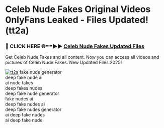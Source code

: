 # Celeb Nude Fakes Original Videos 0nlyFans Leaked - Files Updated! (tt2a)

<h3>🔴 CLICK HERE 🌐==►► <a href="https://tinyurl.com/5h6xmrr3" rel="nofollow">Celeb Nude Fakes Updated Files</a></h3>

Get Celeb Nude Fakes and all content. Now you can access all videos and pictures of Celeb Nude Fakes. New Updated Files 2025!

[![tt2a](https://i.imgur.com/KVD873Z.gif)](https://tinyurl.com/5h6xmrr3)
fake nude generator<br>
deep fake nude ai<br>
ai nude fakes<br>
deep fakes nudes<br>
deep fake nude generator<br>
fake nudes ai<br>
deep fake nudes ai<br>
deep fake nudes generator<br>
ai deep fake nudes<br>
ai deep fake nude
